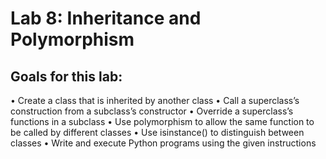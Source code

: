# Lab 8: Inheritance and Polymorphism

## Goals for this lab: 
• Create a class that is inherited by another class
• Call a superclass’s construction from a subclass’s constructor
• Override a superclass’s functions in a subclass
• Use polymorphism to allow the same function to be called by different classes
• Use isinstance() to distinguish between classes
• Write and execute Python programs using the given instructions


